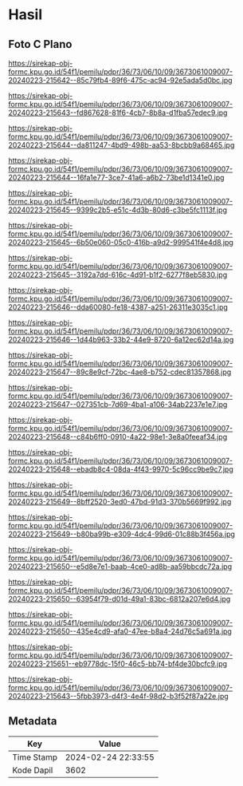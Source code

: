# Hasil

## Foto C Plano

https://sirekap-obj-formc.kpu.go.id/54f1/pemilu/pdpr/36/73/06/10/09/3673061009007-20240223-215642--85c79fb4-89f6-475c-ac94-92e5ada5d0bc.jpg

https://sirekap-obj-formc.kpu.go.id/54f1/pemilu/pdpr/36/73/06/10/09/3673061009007-20240223-215643--fd867628-81f6-4cb7-8b8a-d1fba57edec9.jpg

https://sirekap-obj-formc.kpu.go.id/54f1/pemilu/pdpr/36/73/06/10/09/3673061009007-20240223-215644--da811247-4bd9-498b-aa53-8bcbb9a68465.jpg

https://sirekap-obj-formc.kpu.go.id/54f1/pemilu/pdpr/36/73/06/10/09/3673061009007-20240223-215644--16fa1e77-3ce7-41a6-a6b2-73be1d1341e0.jpg

https://sirekap-obj-formc.kpu.go.id/54f1/pemilu/pdpr/36/73/06/10/09/3673061009007-20240223-215645--9399c2b5-e51c-4d3b-80d6-c3be5fc1113f.jpg

https://sirekap-obj-formc.kpu.go.id/54f1/pemilu/pdpr/36/73/06/10/09/3673061009007-20240223-215645--6b50e060-05c0-416b-a9d2-999541f4e4d8.jpg

https://sirekap-obj-formc.kpu.go.id/54f1/pemilu/pdpr/36/73/06/10/09/3673061009007-20240223-215645--3192a7dd-616c-4d91-b1f2-6277f8eb5830.jpg

https://sirekap-obj-formc.kpu.go.id/54f1/pemilu/pdpr/36/73/06/10/09/3673061009007-20240223-215646--dda60080-fe18-4387-a251-26311e3035c1.jpg

https://sirekap-obj-formc.kpu.go.id/54f1/pemilu/pdpr/36/73/06/10/09/3673061009007-20240223-215646--1d44b963-33b2-44e9-8720-6a12ec62d14a.jpg

https://sirekap-obj-formc.kpu.go.id/54f1/pemilu/pdpr/36/73/06/10/09/3673061009007-20240223-215647--89c8e9cf-72bc-4ae8-b752-cdec81357868.jpg

https://sirekap-obj-formc.kpu.go.id/54f1/pemilu/pdpr/36/73/06/10/09/3673061009007-20240223-215647--027351cb-7d69-4ba1-a106-34ab2237e1e7.jpg

https://sirekap-obj-formc.kpu.go.id/54f1/pemilu/pdpr/36/73/06/10/09/3673061009007-20240223-215648--c84b6ff0-0910-4a22-98e1-3e8a0feeaf34.jpg

https://sirekap-obj-formc.kpu.go.id/54f1/pemilu/pdpr/36/73/06/10/09/3673061009007-20240223-215648--ebadb8c4-08da-4f43-9970-5c96cc9be9c7.jpg

https://sirekap-obj-formc.kpu.go.id/54f1/pemilu/pdpr/36/73/06/10/09/3673061009007-20240223-215649--8bff2520-3ed0-47bd-91d3-370b5669f992.jpg

https://sirekap-obj-formc.kpu.go.id/54f1/pemilu/pdpr/36/73/06/10/09/3673061009007-20240223-215649--b80ba99b-e309-4dc4-99d6-01c88b3f456a.jpg

https://sirekap-obj-formc.kpu.go.id/54f1/pemilu/pdpr/36/73/06/10/09/3673061009007-20240223-215650--e5d8e7e1-baab-4ce0-ad8b-aa59bbcdc72a.jpg

https://sirekap-obj-formc.kpu.go.id/54f1/pemilu/pdpr/36/73/06/10/09/3673061009007-20240223-215650--63954f79-d01d-49a1-83bc-6812a207e6d4.jpg

https://sirekap-obj-formc.kpu.go.id/54f1/pemilu/pdpr/36/73/06/10/09/3673061009007-20240223-215650--435e4cd9-afa0-47ee-b8a4-24d76c5a691a.jpg

https://sirekap-obj-formc.kpu.go.id/54f1/pemilu/pdpr/36/73/06/10/09/3673061009007-20240223-215651--eb9778dc-15f0-46c5-bb74-bf4de30bcfc9.jpg

https://sirekap-obj-formc.kpu.go.id/54f1/pemilu/pdpr/36/73/06/10/09/3673061009007-20240223-215643--5fbb3973-d4f3-4e4f-98d2-b3f52f87a22e.jpg


## Metadata

| Key        | Value               |
| ---------- | ------------------- |
| Time Stamp | 2024-02-24 22:33:55 |
| Kode Dapil | 3602                |



